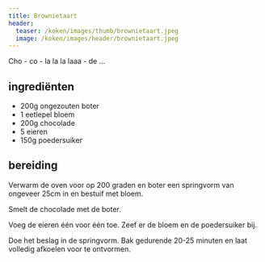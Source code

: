```yaml
---
title: Brownietaart
header:
  teaser: /koken/images/thumb/brownietaart.jpeg
  image: /koken/images/header/brownietaart.jpeg
---
```


Cho - co - la la la laaa - de ...

## ingrediënten

* 200g ongezouten boter
* 1 eetlepel bloem
* 200g chocolade
* 5 eieren
* 150g poedersuiker

## bereiding

Verwarm de oven voor op 200 graden en boter een springvorm van ongeveer 25cm in en bestuif met bloem.

Smelt de chocolade met de boter.

Voeg de eieren één voor één toe. Zeef er de bloem en de poedersuiker bij.  

Doe het beslag in de springvorm. Bak gedurende 20-25 minuten en laat volledig afkoelen voor te ontvormen.
